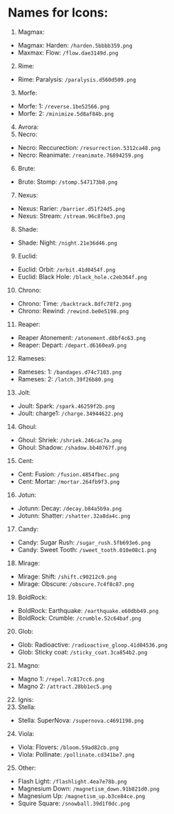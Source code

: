 # Names for Icons:
 1. Magmax:
  * Magmax: Harden: `/harden.5bbbb359.png`
  * Maxmax: Flow: `/flow.dae3149d.png`
 2. Rime:
  * Rime: Paralysis: `/paralysis.d560d509.png`
 3. Morfe:
  * Morfe: 1: `/reverse.1be52566.png`
  * Morfe: 2: `/minimize.5d8af84b.png`
 4. Avrora:
 5. Necro:
  * Necro: Reccurection: `/resurrection.5312ca48.png`
  * Necro: Reanimate: `/reanimate.76894259.png`
 6. Brute:
  * Brute: Stomp: `/stomp.547173b8.png`
 7. Nexus:
  * Nexus: Rarier: `/barrier.d51f24d5.png`
  * Nexus: Stream: `/stream.96c8fbe3.png`
 8. Shade:
  * Shade: Night: `/night.21e36d46.png`
 9. Euclid:
  * Euclid: Orbit: `/orbit.41d0454f.png`
  * Euclid: Black Hole: `/black_hole.c2eb364f.png`
 10. Chrono:
  * Chrono: Time: `/backtrack.8dfc78f2.png`
  * Chrono: Rewind: `/rewind.be0e5198.png`
 11. Reaper:
  * Reaper Atonement: `/atonement.d8bf4c63.png`
  * Reaper: Depart: `/depart.d6160ea9.png`
 12. Rameses:
  * Rameses: 1: `/bandages.d74c7103.png`
  * Rameses: 2: `/latch.39f26b80.png`
 13. Jolt:
  * Joult: Spark: `/spark.46259f2b.png`
  * Joult: charge1: `/charge.34944622.png`
 14. Ghoul:
  * Ghoul: Shriek: `/shriek.246cac7a.png`
  * Ghoul: Shadow: `/shadow.bb40767f.png`
 15. Cent:
  * Cent: Fusion: `/fusion.4854fbec.png`
  * Cent: Mortar: `/mortar.264fb9f3.png`
 16. Jotun:
  * Jotunn: Decay: `/decay.b84a5b9a.png`
  * Jotunn: Shatter: `/shatter.32a8da4c.png`
 17. Candy:
  * Candy: Sugar Rush: `/sugar_rush.5fb693e6.png`
  * Candy: Sweet Tooth: `/sweet_tooth.010e08c1.png`
 18. Mirage:
  * Mirage: Shift: `/shift.c90212c9.png`
  * Mirage: Obscure: `/obscure.7c4f8c87.png`
 19. BoldRock:
  * BoldRock: Earthquake: `/earthquake.e60dbb49.png`
  * BoldRock: Crumble: `/crumble.52c64baf.png`
 20. Glob:
  * Glob: Radioactive: `/radioactive_gloop.41d04536.png`
  * Glob: Sticky coat: `/sticky_coat.3ca854b2.png`
 21. Magno:
  * Magno 1: `/repel.7c817cc6.png`
  * Magno 2: `/attract.28bb1ec5.png`
 22. Ignis:
 23. Stella:
  * Stella: SuperNova: `/supernova.c4691198.png`
 24. Viola:
  * Viola: Flovers: `/bloom.59ad82cb.png`
  * Viola: Pollinate: `/pollinate.cd341be7.png`
 25. Other:
  * Flash Light: `/flashlight.4ea7e78b.png`
  * Magnesium Down: `/magnetism_down.91b821d0.png`
  * Magnesium Up: `/magnetism_up.b3ce84ce.png`
  * Squire Square: `/snowball.39d1f0dc.png`
